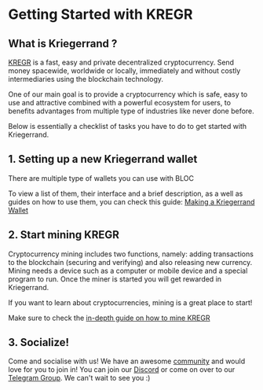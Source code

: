# **Getting Started with KREGR**

## **What is Kriegerrand ?**

[KREGR](https://kriegerrand.com) is a fast, easy and private decentralized cryptocurrency. Send money spacewide, worldwide or locally, immediately and without costly intermediaries using the blockchain technology.

One of our main goal is to provide a cryptocurrency which is safe, easy to use and attractive combined with a powerful ecosystem for users, to benefits advantages from multiple type of industries like never done before.

Below is essentially a checklist of tasks you have to do to get started with Kriegerrand.

## **1. Setting up a new Kriegerrand wallet**<a name="setting-up-a-new-wallet"></a>

There are multiple type of wallets you can use with BLOC

To view a list of them, their interface and a brief description, as a well as guides on how to use them, you can check this guide: [Making a Kriegerrand Wallet](wallets/Making-a-Wallet.md)

## **2. Start mining KREGR**<a name="start-mining"></a>

Cryptocurrency mining includes two functions, namely: adding transactions to the blockchain (securing and verifying) and also releasing new currency. Mining needs a device such as a computer or mobile device and a special program to run. Once the miner is started you will get rewarded in Kriegerrand.

If you want to learn about cryptocurrencies, mining is a great place to start!

Make sure to check the [in-depth guide on how to mine KREGR](mining/What-is-mining.md)

## **3. Socialize!**

Come and socialise with us! We have an awesome [community](about/Community.md) and would love for you to join in!
You can join our [Discord](https://discord.gg/kpFYD88) or come on over to our [Telegram Group](https://t.me/Kriegerrand). We can't wait to see you :)
